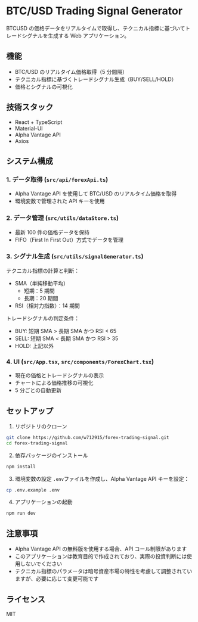 # BTC/USD Trading Signal Generator

BTCUSD の価格データをリアルタイムで取得し、テクニカル指標に基づいてトレードシグナルを生成する Web アプリケーション。

## 機能

- BTC/USD のリアルタイム価格取得（5 分間隔）
- テクニカル指標に基づくトレードシグナル生成（BUY/SELL/HOLD）
- 価格とシグナルの可視化

## 技術スタック

- React + TypeScript
- Material-UI
- Alpha Vantage API
- Axios

## システム構成

### 1. データ取得 (`src/api/forexApi.ts`)

- Alpha Vantage API を使用して BTC/USD のリアルタイム価格を取得
- 環境変数で管理された API キーを使用

### 2. データ管理 (`src/utils/dataStore.ts`)

- 最新 100 件の価格データを保持
- FIFO（First In First Out）方式でデータを管理

### 3. シグナル生成 (`src/utils/signalGenerator.ts`)

テクニカル指標の計算と判断：

- SMA（単純移動平均）
  - 短期：5 期間
  - 長期：20 期間
- RSI（相対力指数）：14 期間

トレードシグナルの判定条件：

- BUY: 短期 SMA > 長期 SMA かつ RSI < 65
- SELL: 短期 SMA < 長期 SMA かつ RSI > 35
- HOLD: 上記以外

### 4. UI (`src/App.tsx`, `src/components/ForexChart.tsx`)

- 現在の価格とトレードシグナルの表示
- チャートによる価格推移の可視化
- 5 分ごとの自動更新

## セットアップ

1. リポジトリのクローン

```bash
git clone https://github.com/w712915/forex-trading-signal.git
cd forex-trading-signal
```

2. 依存パッケージのインストール

```bash
npm install
```

3. 環境変数の設定
   `.env`ファイルを作成し、Alpha Vantage API キーを設定：

```bash
cp .env.example .env
```

4. アプリケーションの起動

```bash
npm run dev
```

## 注意事項

- Alpha Vantage API の無料版を使用する場合、API コール制限があります
- このアプリケーションは教育目的で作成されており、実際の投資判断には使用しないでください
- テクニカル指標のパラメータは暗号資産市場の特性を考慮して調整されていますが、必要に応じて変更可能です

## ライセンス

MIT

